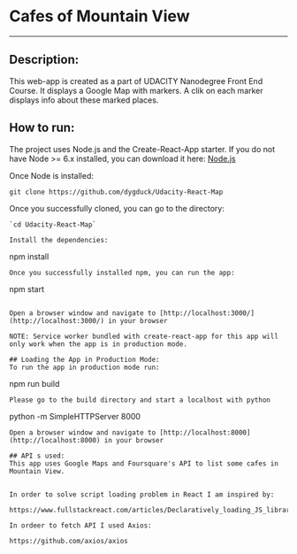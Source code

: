 # Cafes of Mountain View
---

## Description:
This web-app is created as a part of UDACITY Nanodegree Front End Course. It displays a Google Map with markers. A clik on each marker displays info about these marked places.

## How to run:
The project uses Node.js and the Create-React-App starter.  If you do not have Node >= 6.x installed, you can download it here: [Node.js](https://nodejs.org/en/)

Once Node is installed:
```
git clone https://github.com/dygduck/Udacity-React-Map
```
Once you successfully cloned, you can go to the directory:
```
`cd Udacity-React-Map`

Install the dependencies:
```
npm install
```
Once you successfully installed npm, you can run the app:
```
npm start
```

Open a browser window and navigate to [http://localhost:3000/](http://localhost:3000/) in your browser

NOTE: Service worker bundled with create-react-app for this app will only work when the app is in production mode.

## Loading the App in Production Mode:
To run the app in production mode run:
```
npm run build
```
Please go to the build directory and start a localhost with python
```
python -m SimpleHTTPServer 8000
```
Open a browser window and navigate to [http://localhost:8000](http://localhost:8000) in your browser

## API s used:
This app uses Google Maps and Foursquare's API to list some cafes in Mountain View.


In order to solve script loading problem in React I am inspired by:

https://www.fullstackreact.com/articles/Declaratively_loading_JS_libraries/index.html

In ordeer to fetch API I used Axios:

https://github.com/axios/axios